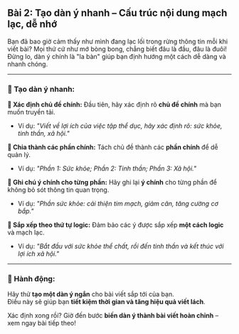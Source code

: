 ## Bài 2: Tạo dàn ý nhanh – Cấu trúc nội dung mạch lạc, dễ nhớ

Bạn đã bao giờ cảm thấy như mình đang lạc lối trong rừng thông tin mỗi khi viết bài? Mọi thứ cứ như mớ bòng bong, chẳng biết đâu là đầu, đâu là đuôi! Đừng lo, dàn ý chính là "la bàn" giúp bạn định hướng một cách dễ dàng và nhanh chóng.

---

### 📌 Tạo dàn ý nhanh:

**🔹 Xác định chủ đề chính:**
Đầu tiên, hãy xác định rõ **chủ đề chính** mà bạn muốn truyền tải.  
- Ví dụ: *"Viết về lợi ích của việc tập thể dục, hãy xác định rõ: sức khỏe, tinh thần, xã hội."*

**🔹 Chia thành các phần chính:**
Tách chủ đề thành các **phần chính** để dễ quản lý.  
- Ví dụ: *"Phần 1: Sức khỏe; Phần 2: Tinh thần; Phần 3: Xã hội."*

**🔹 Ghi chú ý chính cho từng phần:**
Hãy ghi lại **ý chính** cho từng phần để không bỏ sót thông tin quan trọng.  
- Ví dụ: *"Phần sức khỏe: cải thiện tim mạch, giảm cân, tăng cường cơ bắp."*

**🔹 Sắp xếp theo thứ tự logic:**
Đảm bảo các ý được sắp xếp **một cách logic** và mạch lạc.  
- Ví dụ: *"Bắt đầu với sức khỏe thể chất, rồi đến tinh thần và kết thúc với lợi ích xã hội."*

---

### 🚀 Hành động:

Hãy thử **tạo một dàn ý ngắn** cho bài viết sắp tới của bạn.  
Điều này sẽ giúp bạn **tiết kiệm thời gian và tăng hiệu quả viết lách**.  

Xác định xong rồi? Giờ đến bước **biến dàn ý thành bài viết hoàn chỉnh** – xem ngay bài tiếp theo!